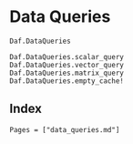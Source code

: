 # Data Queries

```@docs
Daf.DataQueries
```

```@docs
Daf.DataQueries.scalar_query
Daf.DataQueries.vector_query
Daf.DataQueries.matrix_query
Daf.DataQueries.empty_cache!
```

## Index

```@index
Pages = ["data_queries.md"]
```
